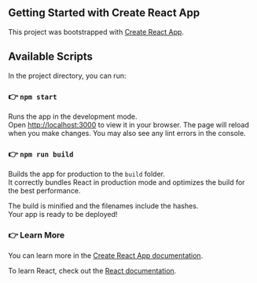 ## Getting Started with Create React App

This project was bootstrapped with [Create React App](https://github.com/facebook/create-react-app).

## Available Scripts

In the project directory, you can run:

### 👉 `npm start`

Runs the app in the development mode.\
Open [http://localhost:3000](http://localhost:3000) to view it in your browser. The page will reload when you make changes. You may also see any lint errors in the console.

### 👉 `npm run build`

Builds the app for production to the `build` folder.\
It correctly bundles React in production mode and optimizes the build for the best performance.

The build is minified and the filenames include the hashes.\
Your app is ready to be deployed!

### 👉 Learn More

You can learn more in the [Create React App documentation](https://facebook.github.io/create-react-app/docs/getting-started).

To learn React, check out the [React documentation](https://reactjs.org/).
